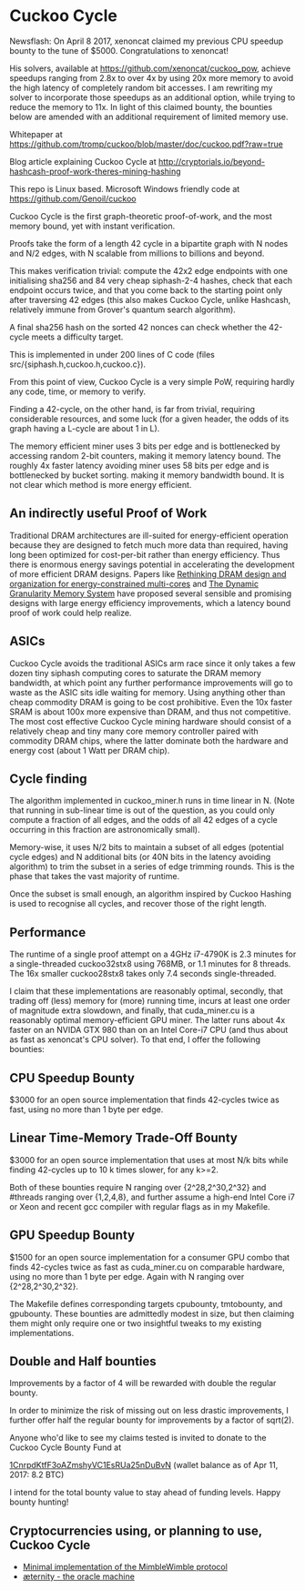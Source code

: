 Cuckoo Cycle
============
Newsflash: On April 8 2017, xenoncat claimed my previous CPU speedup bounty to the tune of $5000.
Congratulations to xenoncat!

His solvers, available at https://github.com/xenoncat/cuckoo_pow,
achieve speedups ranging from 2.8x to over 4x by using 20x more memory to avoid
the high latency of completely random bit accesses.
I am rewriting my solver to incorporate those speedups as an additional option,
while trying to reduce the memory to 11x. In light of this claimed bounty, the
bounties below are amended with an additional requirement
of limited memory use.

Whitepaper at
https://github.com/tromp/cuckoo/blob/master/doc/cuckoo.pdf?raw=true

Blog article explaining Cuckoo Cycle at
http://cryptorials.io/beyond-hashcash-proof-work-theres-mining-hashing

This repo is Linux based. Microsoft Windows friendly code at
https://github.com/Genoil/cuckoo

Cuckoo Cycle is the first graph-theoretic proof-of-work,
and the most memory bound, yet with instant verification.

Proofs take the form of a length 42 cycle in a bipartite graph with N nodes and
N/2 edges, with N scalable from millions to billions and beyond.

This makes verification trivial: compute the 42x2 edge endpoints with one
initialising sha256 and 84 very cheap siphash-2-4 hashes, check that each
endpoint occurs twice, and that you come back to the starting point only after
traversing 42 edges (this also makes Cuckoo Cycle, unlike Hashcash, relatively
immune from Grover's quantum search algorithm).

A final sha256 hash on the sorted 42 nonces can check whether the 42-cycle
meets a difficulty target.

This is implemented in under 200 lines of C code (files src/{siphash.h,cuckoo.h,cuckoo.c}).

From this point of view, Cuckoo Cycle is a very simple PoW,
requiring hardly any code, time, or memory to verify.

Finding a 42-cycle, on the other hand, is far from trivial,
requiring considerable resources, and some luck
(for a given header, the odds of its graph having a L-cycle are about 1 in L).

The memory efficient miner uses 3 bits per edge and is bottlenecked by
accessing random 2-bit counters, making it memory latency bound.  The roughly
4x faster latency avoiding miner uses 58 bits per edge and is bottlenecked by
bucket sorting. making it memory bandwidth bound.
It is not clear which method is more energy efficient.

An indirectly useful Proof of Work
--------------

Traditional DRAM architectures are ill-suited for energy-efficient operation because
they are designed to fetch much more data than required, having long been optimized for cost-per-bit
rather than energy efficiency.
Thus there is enormous energy savings potential in accelerating the development of more efficient
DRAM designs. Papers like
<a href="https://www.cs.utah.edu/~rajeev/pubs/isca10.pdf">Rethinking DRAM design and organization for energy-constrained multi-cores</a> and
<a href="http://mbsullivan.info/attachments/papers/yoon2012dgms.pdf">The Dynamic Granularity Memory System</a>
have proposed several sensible and promising designs with large energy efficiency improvements,
which a latency bound proof of work could help realize.

ASICs
--------------
Cuckoo Cycle avoids the traditional ASICs arm race since it only takes a few dozen tiny siphash
computing cores to saturate the DRAM memory bandwidth, at which point
any further performance improvements will go to waste as the ASIC sits idle waiting for memory.
Using anything other than cheap commodity DRAM is going to be cost prohibitive.
Even the 10x faster SRAM is about 100x more expensive than DRAM, and thus not competitive.
The most cost effective Cuckoo Cycle mining hardware should consist of a relatively
cheap and tiny many core memory controller paired with commodity DRAM chips,
where the latter dominate both the hardware and energy cost (about 1 Watt per DRAM chip).

Cycle finding
--------------
The algorithm implemented in cuckoo_miner.h runs in time linear in N.
(Note that running in sub-linear time is out of the question, as you could
only compute a fraction of all edges, and the odds of all 42 edges of a cycle
occurring in this fraction are astronomically small).

Memory-wise, it uses N/2 bits to maintain a subset of all edges (potential
cycle edges) and N additional bits (or 40N bits in the latency avoiding algorithm)
to trim the subset in a series of edge trimming rounds.
This is the phase that takes the vast majority of runtime.

Once the subset is small enough, an algorithm inspired by Cuckoo Hashing
is used to recognise all cycles, and recover those of the right length.

Performance
--------------

The runtime of a single proof attempt on a 4GHz i7-4790K is 2.3 minutes
for a single-threaded cuckoo32stx8 using 768MB, or 1.1 minutes for 8 threads.
The 16x smaller cuckoo28stx8 takes only 7.4 seconds single-threaded.

I claim that these implementations are reasonably optimal,
secondly, that trading off (less) memory for (more) running time,
incurs at least one order of magnitude extra slowdown,
and finally, that cuda_miner.cu is a reasonably optimal memory-efficient GPU miner.
The latter runs about 4x faster on an NVIDA GTX 980 than on an Intel Core-i7 CPU
(and thus about as fast as xenoncat's CPU solver).
To that end, I offer the following bounties:

CPU Speedup Bounty
--------------
$3000 for an open source implementation that finds 42-cycles twice as fast,
using no more than 1 byte per edge.

Linear Time-Memory Trade-Off Bounty
--------------
$3000 for an open source implementation that uses at most N/k bits while finding
42-cycles up to 10 k times slower, for any k>=2.

Both of these bounties require N ranging over {2^28,2^30,2^32} and #threads
ranging over {1,2,4,8}, and further assume a high-end Intel Core i7 or Xeon and
recent gcc compiler with regular flags as in my Makefile.

GPU Speedup Bounty
--------------
$1500 for an open source implementation for a consumer GPU combo
that finds 42-cycles twice as fast as cuda_miner.cu on comparable hardware,
using no more than 1 byte per edge.
Again with N ranging over {2^28,2^30,2^32}.

The Makefile defines corresponding targets cpubounty, tmtobounty, and gpubounty.
These bounties are admittedly modest in size,
but then claiming them might only require one or two insightful tweaks to
my existing implementations.

Double and Half bounties
------------------------
Improvements by a factor of 4 will be rewarded with double the regular bounty.

In order to minimize the risk of missing out on less drastic improvements,
I further offer half the regular bounty for improvements by a factor of sqrt(2).

Anyone who'd like to see my claims tested is invited to donate to the Cuckoo Cycle Bounty Fund at

<a href="https://blockchain.info/address/1CnrpdKtfF3oAZmshyVC1EsRUa25nDuBvN">1CnrpdKtfF3oAZmshyVC1EsRUa25nDuBvN</a> (wallet balance as of Apr 11, 2017: 8.2 BTC)

I intend for the total bounty value to stay ahead of funding levels. Happy bounty hunting!

Cryptocurrencies using, or planning to use, Cuckoo Cycle
--------------
<UL>
<LI> <a href="https://github.com/ignopeverell/grin">Minimal implementation of the MimbleWimble protocol</a>
<LI> <a href="http://www.aeternity.com/">æternity - the oracle machine</a>
</UL>
